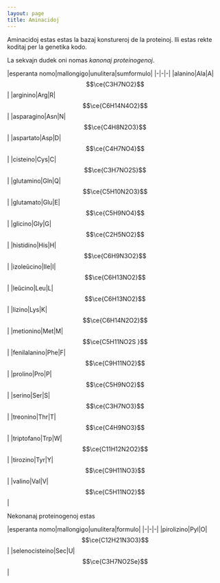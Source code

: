 ```yaml
---
layout: page
title: Aminacidoj
---
```


  <!-- servi mankantajn funkciojn depende de uzata retumilo -->
  <script src="https://polyfill.io/v3/polyfill.min.js?features=es6"></script>
  <!-- subteno por matematikaj kaj kemiaj formuloj -->
  <script id="MathJax-script" async
          src="https://cdn.jsdelivr.net/npm/mathjax@3.0.1/es5/tex-mml-chtml.js">
  </script>

Aminacidoj estas estas la bazaj konstureroj de la proteinoj. Ili estas rekte koditaj per la genetika 
kodo.

La sekvajn dudek oni nomas *kanonaj proteinogenoj*.

|esperanta nomo|mallongigo|unulitera|sumformulo|
|-|-|-|
|alanino|Ala|A|$$\ce{C3H7NO2}$$|
|arginino|Arg|R|$$\ce{C6H14N4O2}$$|
|asparagino|Asn|N|$$\ce{C4H8N2O3}$$|
|aspartato|Asp|D|$$\ce{C4H7NO4}$$|
|cisteino|Cys|C|$$\ce{C3H7NO2S}$$|
|glutamino|Gln|Q|$$\ce{C5H10N2O3}$$|
|glutamato|Glu|E|$$\ce{C5H9NO4}$$|
|glicino|Gly|G|$$\ce{C2H5NO2}$$|
|histidino|His|H|$$\ce{C6H9N3O2}$$|
|izoleŭcino|Ile|I|$$\ce{C6H13NO2}$$|
|leŭcino|Leu|L|$$\ce{C6H13NO2}$$|
|lizino|Lys|K|$$\ce{C6H14N2O2}$$|
|metionino|Met|M|$$\ce{C5H11NO2S }$$|
|fenilalanino|Phe|F|$$\ce{C9H11NO2}$$|
|prolino|Pro|P|$$\ce{C5H9NO2}$$|
|serino|Ser|S|$$\ce{C3H7NO3}$$|
|treonino|Thr|T|$$\ce{C4H9NO3}$$|
|triptofano|Trp|W|$$\ce{C11H12N2O2}$$|
|tirozino|Tyr|Y|$$\ce{C9H11NO3}$$|
|valino|Val|V|$$\ce{C5H11NO2}$$|

Nekonanaj proteinogenoj estas

|esperanta nomo|mallongigo|unulitera|formulo|
|-|-|-|
|pirolizino|Pyl|O|$$\ce{C12H21N3O3}$$|
|selenocisteino|Sec|U|$$\ce{C3H7NO2Se}$$|

